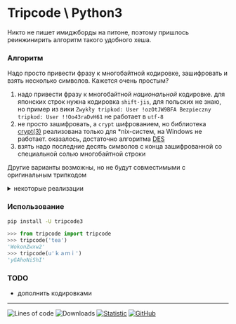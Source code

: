 # Tripcode \ Python3

Никто не пишет имиджборды на питоне, поэтому пришлось реинжинирить алгоритм такого удобного хеша.

### Алгоритм
Надо просто привести фразу к многобайтной кодировке, зашифровать и взять несколько символов. Кажется очень простым?

1. надо привести фразу к многобайтной _национальной_ кодировке. для японских строк нужна кодировка `shift-jis`, для польских не знаю, но пример из вики `Zwykły tripkod: User !ozOtJW9BFA Bezpieczny tripkod: User !!Oo43raDvH61` не работает в `utf-8`
2. не просто зашифровать, а `crypt` шифрованием, но библиотека [crypt(3)](https://man7.org/linux/man-pages/man3/crypt.3.html) реализована только для \*nix-систем, на Windows не работает. оказалось, достаточно алгоритма [DES](https://ru.wikipedia.org/wiki/DES)
3. взять надо последние десять символов с конца зашифрованной со специальной солью многобайтной строки

Другие варианты возможны, но не будут совместимыми с оригинальным трипкодом

<details>
  <summary>
    некоторые реализации
  </summary>

* на перле из немецкой вики https://de.wikipedia.org/wiki/Tripcode
```
$salt = substr($tripkey.'H.', 1, 2);        # tripkey ist Shift-JIS kodiert
$salt =~ s/[^\.-z]/\./go;                   # ersetze alle Zeichen kleiner als "." und größer als "z" durch "."
$salt =~ tr/:;<=>?@[\\]^_`/A-Ga-f/;         # ersetze alle Zeichen aus ":;<=>?@[\]^_`" durch ihr Äquivalent aus "ABCDEFGabcdef"
$trip = crypt($tripkey, $salt);             # Unix-crypt(3)-Funktion
$trip = substr($trip, -10);                 # entferne Salt am Anfang
print '◆'.$trip;
```

* на втором питоне https://pypi.org/project/tripcode/ с собственной реализацией шифрования. репозиторий больше не существует, проект изменился https://github.com/Cairnarvon/triptools
* парсинг имиджборд одним файлом https://py4chan.sourceforge.net/
* исходник данной реализации взят с японской текстоборды https://blog.utgw.net/entry/2021/01/05/195013
* дополнение к предыдущему: расширенная реализация для строк больше 12 символов https://github.com/utgwkk/20210103-sketch-tripcode/blob/master/tripcode.py
  
</details>

### Использование
```bash
pip install -U tripcode3
```
```python
>>> from tripcode import tripcode
>>> tripcode('tea')
'WokonZwxw2'
>>> tripcode(u'ｋａｍｉ')
'yGAhoNiShI'
```

### TODO
* дополнить кодировками

---
![Lines of code](https://img.shields.io/tokei/lines/github/ablaternae/py-tripcode)
![Downloads](https://img.shields.io/pypi/dm/tripcode3)
[![Statistic](https://pepy.tech/badge/tripcode3/week)](https://pepy.tech/project/tripcode3)
[![GitHub](https://img.shields.io/github/license/ablaternae/py-tripcode)](https://github.com/ablaternae/py-tripcode/blob/trunk/LICENSE.md)
